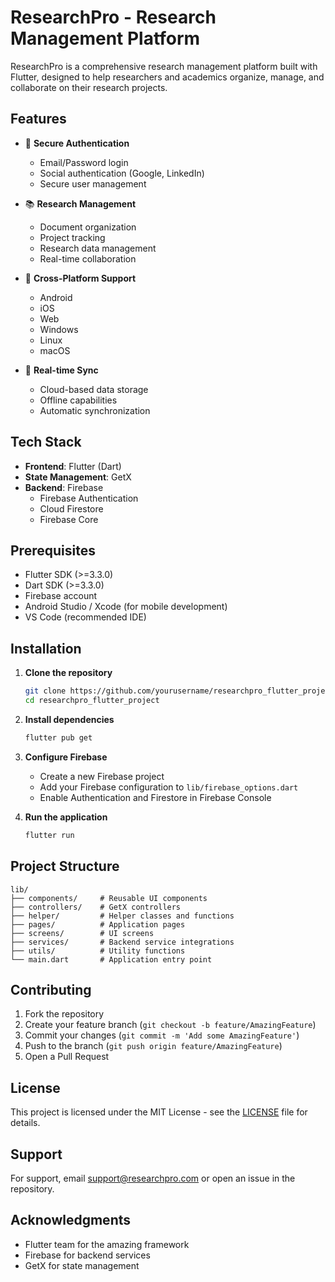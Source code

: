 # ResearchPro - Research Management Platform

ResearchPro is a comprehensive research management platform built with Flutter, designed to help researchers and academics organize, manage, and collaborate on their research projects.

## Features

- 🔐 **Secure Authentication**
  - Email/Password login
  - Social authentication (Google, LinkedIn)
  - Secure user management

- 📚 **Research Management**
  - Document organization
  - Project tracking
  - Research data management
  - Real-time collaboration

- 📱 **Cross-Platform Support**
  - Android
  - iOS
  - Web
  - Windows
  - Linux
  - macOS

- 🔄 **Real-time Sync**
  - Cloud-based data storage
  - Offline capabilities
  - Automatic synchronization

## Tech Stack

- **Frontend**: Flutter (Dart)
- **State Management**: GetX
- **Backend**: Firebase
  - Firebase Authentication
  - Cloud Firestore
  - Firebase Core

## Prerequisites

- Flutter SDK (>=3.3.0)
- Dart SDK (>=3.3.0)
- Firebase account
- Android Studio / Xcode (for mobile development)
- VS Code (recommended IDE)

## Installation

1. **Clone the repository**
   ```bash
   git clone https://github.com/yourusername/researchpro_flutter_project.git
   cd researchpro_flutter_project
   ```

2. **Install dependencies**
   ```bash
   flutter pub get
   ```

3. **Configure Firebase**
   - Create a new Firebase project
   - Add your Firebase configuration to `lib/firebase_options.dart`
   - Enable Authentication and Firestore in Firebase Console

4. **Run the application**
   ```bash
   flutter run
   ```

## Project Structure

```
lib/
├── components/     # Reusable UI components
├── controllers/    # GetX controllers
├── helper/         # Helper classes and functions
├── pages/          # Application pages
├── screens/        # UI screens
├── services/       # Backend service integrations
├── utils/          # Utility functions
└── main.dart       # Application entry point
```

## Contributing

1. Fork the repository
2. Create your feature branch (`git checkout -b feature/AmazingFeature`)
3. Commit your changes (`git commit -m 'Add some AmazingFeature'`)
4. Push to the branch (`git push origin feature/AmazingFeature`)
5. Open a Pull Request

## License

This project is licensed under the MIT License - see the [LICENSE](LICENSE) file for details.

## Support

For support, email support@researchpro.com or open an issue in the repository.

## Acknowledgments

- Flutter team for the amazing framework
- Firebase for backend services
- GetX for state management

